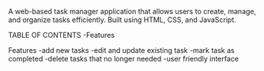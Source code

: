 A web-based task manager application that allows users to create, manage, and organize tasks efficiently. Built using HTML, CSS, and JavaScript. 

TABLE OF  CONTENTS
-Features



Features
-add new  tasks
-edit and  update existing task
-mark task as completed
-delete tasks  that no longer needed
-user friendly interface
